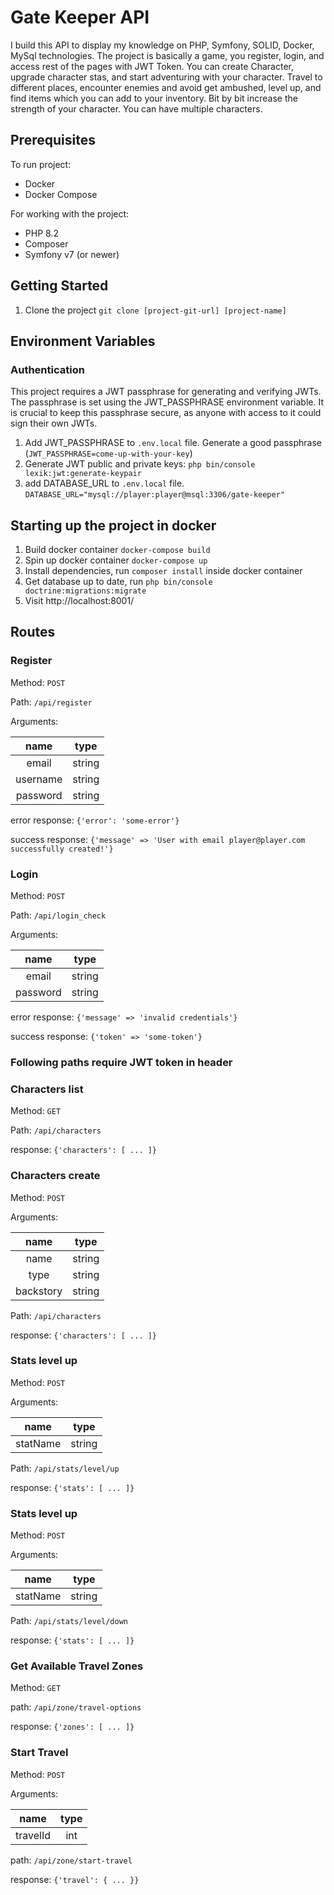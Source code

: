 # Gate Keeper API 

I build this API to display my knowledge on PHP, Symfony, SOLID, Docker, MySql technologies. The project is basically a game, you register, login, and 
access rest of the pages with JWT Token. You can create Character, upgrade character stas, and start adventuring with your character. Travel to different 
places, encounter enemies and avoid get ambushed, level up, and find items which you can add to your inventory. Bit by bit increase the strength of your 
character. You can have multiple characters.

## Prerequisites
To run project:
- Docker
- Docker Compose

For working with the project:
- PHP 8.2
- Composer
- Symfony v7 (or newer)

## Getting Started
1. Clone the project `git clone [project-git-url] [project-name]`

## Environment Variables
### Authentication
This project requires a JWT passphrase for generating and verifying JWTs. The passphrase is set using the JWT_PASSPHRASE environment variable. It is crucial to keep this passphrase secure, as anyone with access to it could sign their own JWTs.
1. Add JWT_PASSPHRASE to `.env.local` file. Generate a good passphrase (`JWT_PASSPHRASE=come-up-with-your-key`)
2. Generate JWT public and private keys: `php bin/console lexik:jwt:generate-keypair`
3. add DATABASE_URL to `.env.local` file. `DATABASE_URL="mysql://player:player@msql:3306/gate-keeper"`


## Starting up the project in docker
1. Build docker container `docker-compose build`
2. Spin up docker container `docker-compose up`
3. Install dependencies, run `composer install` inside docker container
4. Get database up to date, run `php bin/console doctrine:migrations:migrate`
4. Visit http://localhost:8001/



## Routes
### Register

Method: `POST`

Path: `/api/register`

Arguments:

|   name   |  type  |
|:--------:|:------:|
|  email   | string |
| username | string |
| password | string |

error response:
`{'error': 'some-error'}`

success response:
`{'message' => 'User with email player@player.com successfully created!'}`



### Login

Method: `POST`

Path: `/api/login_check`

Arguments:

|   name   |  type  |
|:--------:|:------:|
|  email   | string |
| password | string |


error response:
`{'message' => 'invalid credentials'}`

success response:
`{'token' => 'some-token'}`

### Following paths require JWT token in header

### Characters list

Method: `GET`


Path: `/api/characters`

response: `{'characters': [ ... ]}`

### Characters create

Method: `POST`

Arguments:

|   name    |  type  |
|:---------:|:------:|
|   name    | string |
|   type    | string |
| backstory | string |

Path: `/api/characters`

response: `{'characters': [ ... ]}`

### Stats level up

Method: `POST`

Arguments:

|   name    |  type  |
|:---------:|:------:|
| statName  | string |

Path: `/api/stats/level/up`

response: `{'stats': [ ... ]}`


### Stats level up

Method: `POST`

Arguments:

|   name    |  type  |
|:---------:|:------:|
| statName  | string |

Path: `/api/stats/level/down`

response: `{'stats': [ ... ]}`


### Get Available Travel Zones

Method: `GET`

path: `/api/zone/travel-options`

response: `{'zones': [ ... ]}`


### Start Travel

Method: `POST`

Arguments:

|   name   | type |
|:--------:|:----:|
| travelId | int  |

path: `/api/zone/start-travel`

response: `{'travel': { ... }}`
